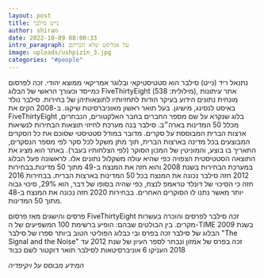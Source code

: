 ```yaml
---
layout: post
title: נייט סילבר
author: shiran
date: 2022-10-09 08:00:33
intro_paragraph: על אנליסט שלא הכרתם
image: uploads/ushpizin_3.jpg
categories: "#people"
---
```

נתנאל ריד (נייט) סילבר הוא סטטיסטיקאי ובלוגר אמריקאי ממוצא יהודי. זכה לפרסום כמייסד וכעורך הראשי של הבלוג FiveThirtyEight (מילולית: 538), אתר עיתונות מונחית נתונים הידוע בעיקר הודות לתחזיותיו לתוצאותיהן של בחירות.
סילבר נולד באיסט לנסינג, מישיגן. בעל תואר ראשון מאוניברסיטת שיקגו. ב-2008 הקים את FiveThirtyEight בלוג שנקרא על שם מספר החברים בחבר האלקטורים, הנבחרים, מכלל 50 המדינות בארה״ב. סילבר בנה מערכת לחיזוי תוצאות הבחירות לנשיאות ארצות הברית המבוססת על סקרים. מדובר במודל סטטיסטי שסוכם את כל הסקרים המבוצעים בכל מדינה בארצות הברית, תוך מתן משקל לכל סקר לפי מספר הנסקרים, התאריך בו בוצע, והמוניטין של המכון הסוקר (לפי הצלחותיו בעבר). באתר הוא מציג את התוצאה הסטטיסטית הצפויה כפי שהיא עולה משקלול נתונים אלו.
לראשונה פעל הבלוג במערכת הבחירות בשנת 2008 והוא חזה את המנצח ב-49 מתוך 50 מדינות.בבחירות 2012 חזה סילבר נכונה את המנצח בכל 50 המדינות בארצות הברית. בבחירות 2016 חזה כי הסיכוי של דונלד טראמפ לנצח, כפי שהיה בסופו של דבר, הוא 29%, סיכוי גבוה יותר מאשר נתנו לו הסוקרים האחרים. בבחירות 2020 חזה נכונה את המנצח ב-48 מתוך 50 המדינות.
 
פרסים והישגים 
מאז פרסום FiveThirtyEight זכה סילבר לפרסים והוכרה בעשרות מקרים. בין הבולטים שבהם:
הופיע ברשימת 100 המשפיעים של ה-TIME בשנת 2009
הבלוג של סילבר זכה בפרס ובי כבלוג הפוליטי הטוב ביותר
ספרו של סילבר "The Signal and the Noise" זכה בפרס של אמזון ונבחר לספר העיון של שנת 2012
עד 2018 העניקו 6 אוניברסיטאות לסילבר תואר דוקטור לשם כבוד
 
*המידע מבוסס על ויקיפדיה*
